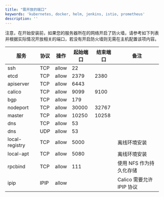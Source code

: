 ```yaml
---
title: "需开放的端口"
keywords: 'kubernetes, docker, helm, jenkins, istio, prometheus'
description: ''
---
```


注意，在开始安装前，如果您的服务器所在的网络开启了防火墙，请参考如下列表并根据实际情况开放相关的端口，若没有开启防火墙则无需在主机配置该项内容。

|服务|协议|操作|起始端口|结束端口|备注|
|---|---|---|---|---|---|
|ssh|TCP|allow|22|
|etcd|TCP|allow|2379|2380|
|apiserver|TCP|allow|6443|
|calico|TCP|allow|9099|9100|
|bgp|TCP|allow|179||
|nodeport|TCP|allow|30000|32767|
|master|TCP|allow|10250|10258|
|dns|TCP|allow|53|
|dns|UDP|allow|53|
|local-registry|TCP|allow|5000||离线环境安装|
|local-apt|TCP|allow|5080||离线环境安装|
|rpcbind|TCP|allow|111|| 使用 NFS 作为持久化存储
|ipip|IPIP|allow| | |Calico 需要允许 IPIP 协议 |